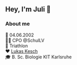 ## Hey, I'm Juli 👋
### About me
🎂 04.06.2002  
👩‍💻 CPO @SchulLV  
💪 Triathlon  
❤️ [Lukas Kesch](https://github.com/lukaskesch)  
🎓 B. Sc. Biologie KIT Karlsruhe  
<!--
**juli-albrecht/juli-albrecht** is a ✨ _special_ ✨ repository because its `README.md` (this file) appears on your GitHub profile.

Here are some ideas to get you started:

- 🔭 I’m currently working on ...
- 🌱 I’m currently learning ...
- 👯 I’m looking to collaborate on ...
- 🤔 I’m looking for help with ...
- 💬 Ask me about ...
- 📫 How to reach me: ...
- 😄 Pronouns: ...
- ⚡ Fun fact: ...
-->

